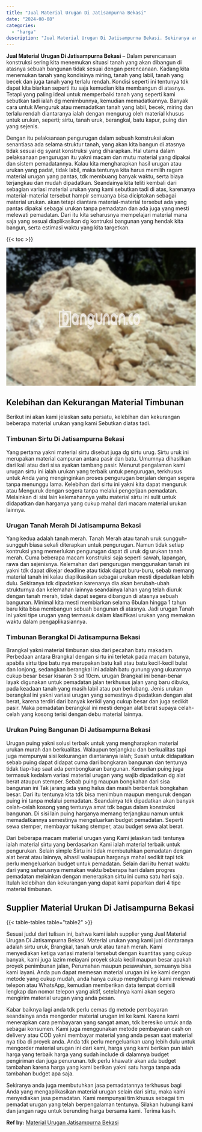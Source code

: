 ```yaml
---
title: "Jual Material Urugan Di Jatisampurna Bekasi"
date: "2024-08-08"
categories: 
  - "harga"
description: "Jual Material Urugan Di Jatisampurna Bekasi. Sekiranya anda juga membutuhkan jasa pemadatannya terkhusus bagi Anda yang mengaplikasikan material urugan selai..."
---
```


**Jual Material Urugan Di Jatisampurna Bekasi** – Dalam perencanaan konstruksi sering kita menemukan situasi tanah yang akan dibangun di atasnya sebuah bangunan tidak sesuai dengan perencanaan. Kadang kita menemukan tanah yang kondisinya miring, tanah yang labil, tanah yang becek dan juga tanah yang terlalu rendah. Kondisi seperti ini tentunya tdk dapat kita biarkan seperti itu saja kemudian kita membangun di atasnya. Tetapi yang paling ideal untuk memperbaiki tanah yang seperti kami sebutkan tadi ialah dg menimbunnya, kemudian memadatkannya. Banyak cara untuk Menguruk atau memadatkan tanah yang labil, becek, miring dan terlalu rendah diantaranya ialah dengan mengurug oleh material khusus untuk urukan, seperti; sirtu, tanah uruk, berangkal, batu kapur, puing dan yang sejenis.

Dengan itu pelaksanaan pengurugan dalam sebuah konstruksi akan senantiasa ada selama struktur tanah, yang akan kita bangun di atasnya tidak sesuai dg syarat konstruksi yang diharapkan. Hal utama dalam pelaksanaan pengurugan itu yakni macam dan mutu material yang dipakai dan sistem pemadatannya. Kalau kita mengharapkan hasil urugan atau urukan yang padat, tidak labil, maka tentunya kita harus memilih ragam material urugan yang pantas, tdk membuang banyak waktu, serta biaya terjangkau dan mudah dipadatkan. Seandainya kita teliti kembali dari sebagian variasi material urukan yang kami sebutkan tadi di atas, karenanya material-material tersebut hampir semuanya bisa diciptakan sebagai material urukan. akan tetapi diantara material-material tersebut ada yang pantas dipakai sebagai urukan tanpa pemadatan dan ada juga yang mesti melewati pemadatan. Dari itu kita seharusnya mempelajari material mana saja yang sesuai diaplikasikan dg kontruksi bangunan yang hendak kita bangun, serta estimasi waktu yang kita targetkan.

{{< toc >}}

![Jual Material Urugan Di Jatisampurna Bekasi](/images/jual-urugan-28.png)

## Kelebihan dan Kekurangan Material Timbunan

Berikut ini akan kami jelaskan satu persatu, kelebihan dan kekurangan beberapa material urukan yang kami Sebutkan diatas tadi.

### Timbunan Sirtu Di Jatisampurna Bekasi

Yang pertama yakni material sirtu disebut juga dg sirtu urug. Sirtu uruk ini merupakan material campuran antara pasir dan batu. Umumnya dihasilkan dari kali atau dari sisa ayakan tambang pasir. Menurut pengalaman kami urugan sirtu ini ialah urukan yang terbaik untuk pengurugan, terkhusus untuk Anda yang menginginkan proses pengurugan berjalan dengan segera tanpa menunggu lama. Kelebihan dari sirtu ini yakni kita dapat menguruk atau Menguruk dengan segera tanpa melalui pengerjaan pemadatan. Melainkan di sisi lain kelemahannya yaitu material sirtu ini sulit untuk didapatkan dan harganya yang cukup mahal dari macam material urukan lainnya.

### Urugan Tanah Merah Di Jatisampurna Bekasi

Yang kedua adalah tanah merah. Tanah Merah atau tanah uruk sungguh-sungguh biasa sekali diterapkan untuk pengurugan. Namun tidak setiap kontruksi yang memerlukan pengurugan dapat di uruk dg urukan tanah merah. Cuma beberapa macam konstruksi saja seperti sawah, lapangan, rawa dan sejenisnya. Kelemahan dari pengurugan menggunakan tanah ini yakni tdk dapat dikejar deadline atau tidak dapat buru-buru, sebab memang material tanah ini kalau diaplikasikan sebagai urukan mesti dipadatkan lebih dulu. Sekiranya tdk dipadatkan karenanya dia akan berubah-ubah strukturnya dan kelemahan lainnya seandainya lahan yang telah diuruk dengan tanah merah, tidak dapat segera dibangun di atasnya sebuah bangunan. Minimal kita mesti membiarkan selama 6bulan hingga 1 tahun baru kita bisa membangun sebuah bangunan di atasnya. Jadi urugan Tanah ini yakni tipe urugan yang termasuk dalam klasifikasi urukan yang memakan waktu dalam pengaplikasiannya.

### Timbunan Berangkal Di Jatisampurna Bekasi

Brangkal yakni material timbunan sisa dari pecahan batu makadam. Perbedaan antara Brangkal dengan sirtu ini terletak pada macam batunya, apabila sirtu tipe batu nya merupakan batu kali atau batu kecil-kecil bulat dan lonjong, sedangkan berangkal ini adalah batu gunung yang ukurannya cukup besar besar kisaran 3 sd 10cm. urugan Brangkal ini benar-benar layak digunakan untuk pemadatan jalan terkhusus jalan yang baru dibuka, pada keadaan tanah yang masih labil atau pun berlubang. Jenis urukan berangkal ini yakni variasi urugan yang semestinya dipadatkan dengan alat berat, karena terdiri dari banyak kerikil yang cukup besar dan juga sedikit pasir. Maka pemadatan berangkal ini mesti dengan alat berat supaya celah-celah yang kosong terisi dengan debu material lainnya.

### Urukan Puing Bangunan Di Jatisampurna Bekasi

Urugan puing yakni solusi terbaik untuk yang mengharapkan material urukan murah dan berkualitas. Walaupun terjangkau dan berkualitas tapi juga mempunyai sisi kekurangan diantaranya ialah; Susah untuk didapatkan sebab puing dapat didapat cuma dari bongkaran bangunan dan tentunya tidak tiap-tiap saat ada pembongkaran bangunan. Kemudian puing juga termasuk kedalam variasi material urugan yang wajib dipadatkan dg alat berat ataupun stemper. Sebab puing maupun bongkahan dari sisa bangunan ini Tak jarang ada yang halus dan masih berbentuk bongkahan besar. Dari itu tentunya kita tdk bisa menimbun maupun menguruk dengan puing ini tanpa melalui pemadatan. Seandainya tdk dipadatkan akan banyak celah-celah kosong yang tentunya amat tdk bagus dalam konstruksi bangunan. Di sisi lain puing harganya memang terjangkau namun untuk memadatkannya semestinya mengeluarkan budget pemadatan. Seperti sewa stemper, membayar tukang stemper, atau budget sewa alat berat.

Dari beberapa macam material urugan yang Kami jelaskan tadi tentunya ialah material sirtu yang berdasarkan Kami ialah material terbaik untuk pengurukan. Selain simple Sirtu ini tidak membutuhkan pemadatan dengan alat berat atau lainnya, alhasil walaupun harganya mahal sedikit tapi tdk perlu mengeluarkan budget untuk pemadatan. Selain dari itu hemat waktu dari yang seharusnya memakan waktu beberapa hari dalam progres pemadatan melainkan dengan menerapkan sirtu ini cuma satu hari saja. Itulah kelebihan dan kekurangan yang dapat kami paparkan dari 4 tipe material timbunan.

## Supplier Material Urukan Di Jatisampurna Bekasi

{{< table-tables table="table2" >}}

Sesuai judul dari tulisan ini, bahwa kami ialah supplier yang Jual Material Urugan Di Jatisampurna Bekasi. Material urukan yang kami jual diantaranya adalah sirtu uruk, Brangkal, tanah uruk atau tanah merah. Kami menyediakan ketiga variasi material tersebut dengan kuantitas yang cukup banyak, kami juga lazim melayani proyek skala kecil maupun besar apakah proyek penimbunan jalan, Perumahan maupun pesawahan, semuanya bisa kami layani. Anda pun dapat memesan material urugan ini ke kami dengan metode yang cukup mudah, anda hanya cukup menghubungi kami melewati telepon atau WhatsApp, kemudian memberikan data tempat domisili lengkap dan nomor telepon yang aktif, setelahnya kami akan segera mengirim material urugan yang anda pesan.

Kabar baiknya lagi anda tdk perlu cemas dg metode pembayaran seandainya anda mengorder material urugan ini ke kami. Karena kami menerapkan cara pembayaran yang sangat aman, tdk beresiko untuk anda sebagai konsumen. Kami juga menggunakan metode pembayaran cash on delivery atau COD yakni membayar material yang anda pesan saat material nya tiba di proyek anda. Anda tdk perlu mengeluarkan uang lebih dulu untuk mengorder material urugan ini dari kami, harga yang kami berikan pun ialah harga yang terbaik harga yang sudah include di dalamnya budget pengiriman dan juga penurunan. tdk perlu khawatir akan ada budget tambahan karena harga yang kami berikan yakni satu harga tanpa ada tambahan budget apa saja.

Sekiranya anda juga membutuhkan jasa pemadatannya terkhusus bagi Anda yang mengaplikasikan material urugan selain dari sirtu, maka kami menyediakan jasa pemadatan. Kami mempunyai tim khusus sebagai tim pemadat urugan yang telah berpengalaman tentunya. Silakan hubungi kami dan jangan ragu untuk berunding harga bersama kami. Terima kasih.

**Ref by:** [Material Urugan Jatisampurna Bekasi](https://id.wikipedia.org/wiki/Material)

